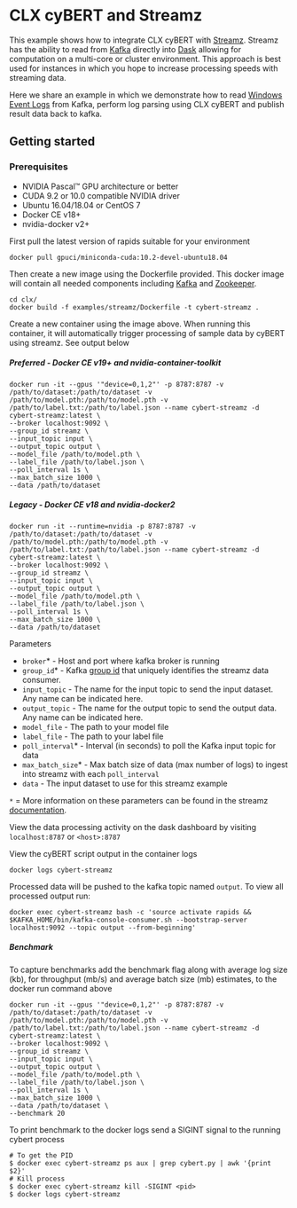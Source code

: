# CLX cyBERT and Streamz

This example shows how to integrate CLX cyBERT with [Streamz](https://streamz.readthedocs.io/en/latest/). Streamz has the ability to read from [Kafka](https://kafka.apache.org/) directly into [Dask](https://dask.org/) allowing for computation on a multi-core or cluster environment. This approach is best used for instances in which you hope to increase processing speeds with streaming data.

Here we share an example in which we demonstrate how to read [Windows Event Logs](https://www.ultimatewindowssecurity.com/securitylog/encyclopedia/) from Kafka, perform log parsing using CLX cyBERT and publish result data back to kafka.

## Getting started
### Prerequisites

- NVIDIA Pascal™ GPU architecture or better
- CUDA 9.2 or 10.0 compatible NVIDIA driver
- Ubuntu 16.04/18.04 or CentOS 7
- Docker CE v18+
- nvidia-docker v2+

First pull the latest version of rapids suitable for your environment

```
docker pull gpuci/miniconda-cuda:10.2-devel-ubuntu18.04
```

Then create a new image using the Dockerfile provided. This docker image will contain all needed components including [Kafka](https://kafka.apache.org/) and [Zookeeper](https://zookeeper.apache.org/).

```
cd clx/
docker build -f examples/streamz/Dockerfile -t cybert-streamz .
```

Create a new container using the image above. When running this container, it will automatically trigger processing of sample data by cyBERT using streamz. See output below

##### Preferred - Docker CE v19+ and nvidia-container-toolkit
```
docker run -it --gpus '"device=0,1,2"' -p 8787:8787 -v /path/to/dataset:/path/to/dataset -v /path/to/model.pth:/path/to/model.pth -v /path/to/label.txt:/path/to/label.json --name cybert-streamz -d cybert-streamz:latest \
--broker localhost:9092 \
--group_id streamz \
--input_topic input \
--output_topic output \
--model_file /path/to/model.pth \
--label_file /path/to/label.json \
--poll_interval 1s \
--max_batch_size 1000 \
--data /path/to/dataset
```

##### Legacy - Docker CE v18 and nvidia-docker2
```
docker run -it --runtime=nvidia -p 8787:8787 -v /path/to/dataset:/path/to/dataset -v /path/to/model.pth:/path/to/model.pth -v /path/to/label.txt:/path/to/label.json --name cybert-streamz -d cybert-streamz:latest \
--broker localhost:9092 \
--group_id streamz \
--input_topic input \
--output_topic output \
--model_file /path/to/model.pth \
--label_file /path/to/label.json \
--poll_interval 1s \
--max_batch_size 1000 \
--data /path/to/dataset
```

Parameters
- `broker`* - Host and port where kafka broker is running
- `group_id`* - Kafka [group id](https://docs.confluent.io/current/installation/configuration/consumer-configs.html#group.id) that uniquely identifies the streamz data consumer.
- `input_topic` - The name for the input topic to send the input dataset. Any name can be indicated here.
- `output_topic` - The name for the output topic to send the output data. Any name can be indicated here.
- `model_file` - The path to your model file
- `label_file` - The path to your label file
- `poll_interval`* - Interval (in seconds) to poll the Kafka input topic for data
- `max_batch_size`* - Max batch size of data (max number of logs) to ingest into streamz with each `poll_interval`
- `data` - The input dataset to use for this streamz example

``*`` = More information on these parameters can be found in the streamz [documentation](https://streamz.readthedocs.io/en/latest/api.html#streamz.from_kafka_batched).

View the data processing activity on the dask dashboard by visiting `localhost:8787` or `<host>:8787`

View the cyBERT script output in the container logs

```
docker logs cybert-streamz
```

Processed data will be pushed to the kafka topic named `output`. To view all processed output run:
```
docker exec cybert-streamz bash -c 'source activate rapids && $KAFKA_HOME/bin/kafka-console-consumer.sh --bootstrap-server localhost:9092 --topic output --from-beginning'
```

##### Benchmark

To capture benchmarks add the benchmark flag along with average log size (kb), for throughput (mb/s) and average batch size (mb) estimates, to the docker run command above
```
docker run -it --gpus '"device=0,1,2"' -p 8787:8787 -v /path/to/dataset:/path/to/dataset -v /path/to/model.pth:/path/to/model.pth -v /path/to/label.txt:/path/to/label.json --name cybert-streamz -d cybert-streamz:latest \
--broker localhost:9092 \
--group_id streamz \
--input_topic input \
--output_topic output \
--model_file /path/to/model.pth \
--label_file /path/to/label.json \
--poll_interval 1s \
--max_batch_size 1000 \
--data /path/to/dataset \
--benchmark 20
```

To print benchmark to the docker logs send a SIGINT signal to the running cybert process
```
# To get the PID
$ docker exec cybert-streamz ps aux | grep cybert.py | awk '{print $2}'
# Kill process
$ docker exec cybert-streamz kill -SIGINT <pid>
$ docker logs cybert-streamz
```

